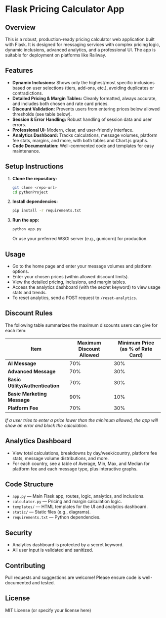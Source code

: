 # Flask Pricing Calculator App

## Overview
This is a robust, production-ready pricing calculator web application built with Flask. It is designed for messaging services with complex pricing logic, dynamic inclusions, advanced analytics, and a professional UI. The app is suitable for deployment on platforms like Railway.

## Features
- **Dynamic Inclusions:** Shows only the highest/most specific inclusions based on user selections (tiers, add-ons, etc.), avoiding duplicates or contradictions.
- **Detailed Pricing & Margin Tables:** Cleanly formatted, always accurate, and includes both chosen and rate card prices.
- **Discount Validation:** Prevents users from entering prices below allowed thresholds (see table below).
- **Session & Error Handling:** Robust handling of session data and user errors.
- **Professional UI:** Modern, clear, and user-friendly interface.
- **Analytics Dashboard:** Tracks calculations, message volumes, platform fee stats, margins, and more, with both tables and Chart.js graphs.
- **Code Documentation:** Well-commented code and templates for easy maintenance.

## Setup Instructions
1. **Clone the repository:**
   ```bash
   git clone <repo-url>
   cd pythonProject
   ```
2. **Install dependencies:**
   ```bash
   pip install -r requirements.txt
   ```
3. **Run the app:**
   ```bash
   python app.py
   ```
   Or use your preferred WSGI server (e.g., gunicorn) for production.

## Usage
- Go to the home page and enter your message volumes and platform options.
- Enter your chosen prices (within allowed discount limits).
- View the detailed pricing, inclusions, and margin tables.
- Access the analytics dashboard (with the secret keyword) to view usage stats and trends.
- To reset analytics, send a POST request to `/reset-analytics`.

## Discount Rules
The following table summarizes the maximum discounts users can give for each item:

| Item                              | Maximum Discount Allowed | Minimum Price (as % of Rate Card) |
|------------------------------------|-------------------------|------------------------------------|
| **AI Message**                    | 70%                     | 30%                                |
| **Advanced Message**               | 70%                     | 30%                                |
| **Basic Utility/Authentication**   | 70%                     | 30%                                |
| **Basic Marketing Message**        | 90%                     | 10%                                |
| **Platform Fee**                   | 70%                     | 30%                                |

*If a user tries to enter a price lower than the minimum allowed, the app will show an error and block the calculation.*

## Analytics Dashboard
- View total calculations, breakdowns by day/week/country, platform fee stats, message volume distributions, and more.
- For each country, see a table of Average, Min, Max, and Median for platform fee and each message type, plus interactive graphs.

## Code Structure
- `app.py` — Main Flask app, routes, logic, analytics, and inclusions.
- `calculator.py` — Pricing and margin calculation logic.
- `templates/` — HTML templates for the UI and analytics dashboard.
- `static/` — Static files (e.g., diagrams).
- `requirements.txt` — Python dependencies.

## Security
- Analytics dashboard is protected by a secret keyword.
- All user input is validated and sanitized.

## Contributing
Pull requests and suggestions are welcome! Please ensure code is well-documented and tested.

## License
MIT License (or specify your license here) 